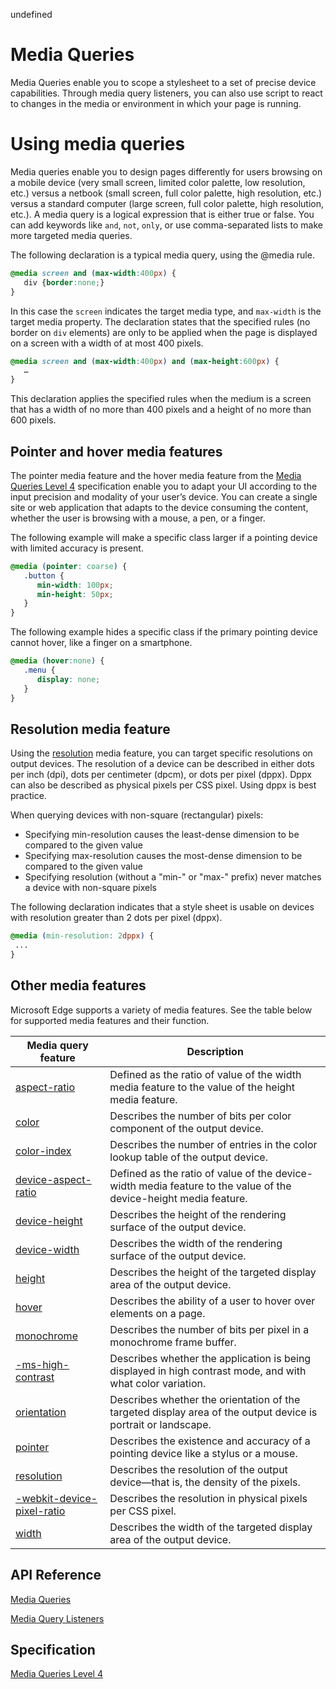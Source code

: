 undefined
# Media Queries 

Media Queries enable you to scope a stylesheet to a set of precise device capabilities. Through media query listeners, you can also use script to react to changes in the media or environment in which your page is running.


# Using media queries

Media queries enable you to design pages differently for users browsing on a mobile device (very small screen, limited color palette, low resolution, etc.) versus a netbook (small screen, full color palette, high resolution, etc.) versus a standard computer (large screen, full color palette, high resolution, etc.). A media query is a logical expression that is either true or false. You can add keywords like `and`, `not`, `only`, or use comma-separated lists to make more targeted media queries. 

The following declaration is a typical media query, using the @media rule.

``` css
@media screen and (max-width:400px) {
   div {border:none;}
}
```
In this case the  `screen` indicates the target media type, and `max-width` is the target media property. The declaration states that the specified rules (no border on `div` elements) are only to be applied when the page is displayed on a screen with a width of at most 400 pixels. 


``` css
@media screen and (max-width:400px) and (max-height:600px) {
   …
}
```

This declaration applies the specified rules when the medium is a screen that has a width of no more than 400 pixels and a height of no more than 600 pixels.


## Pointer and hover media features

The pointer media feature and the hover media feature from the [Media Queries Level 4](http://go.microsoft.com/fwlink/p/?linkid=524312) specification enable you to adapt your UI according to the input precision and modality of your user’s device. You can create a single site or web application that adapts to the device consuming the content, whether the user is browsing with a mouse, a pen, or a finger. 

The following example will make a specific class larger if a pointing device with limited accuracy is present.

``` css
@media (pointer: coarse) {
   .button {
      min-width: 100px;
      min-height: 50px;
   }
}
```

The following example hides a specific class if the primary pointing device cannot hover, like a finger on a smartphone.

``` css
@media (hover:none) {
   .menu {
      display: none;
   }
} 
```

## Resolution media feature

Using the [resolution](https://msdn.microsoft.com/library/hh772722(v=vs.85).aspx) media feature, you can target specific resolutions on output devices. The resolution of a device can be described in either dots per inch (dpi), dots per centimeter (dpcm), or dots per pixel (dppx). Dppx can also be described as physical pixels per CSS pixel. Using dppx is best practice.

When querying devices with non-square (rectangular) pixels: 

* Specifying min-resolution causes the least-dense dimension to be compared to the given value
* Specifying max-resolution causes the most-dense dimension to be compared to the given value
* Specifying resolution (without a "min-" or "max-" prefix) never matches a device with non-square pixels

The following declaration indicates that a style sheet is usable on devices with resolution greater than 2 dots per pixel (dppx). 

``` css
@media (min-resolution: 2dppx) {
 ...
}
```

## Other media features

Microsoft Edge supports a variety of media features.  See the table below for supported media features and their function. 

| Media query feature  | Description |
| ------------- | ------------- |
[aspect-ratio](https://msdn.microsoft.com/library/hh771844(v=vs.85).aspx) | Defined as the ratio of value of the width media feature to the value of the height media feature.
[color](https://msdn.microsoft.com/library/hh771855(v=vs.85).aspx) | Describes the number of bits per color component of the output device.
[color-index](https://msdn.microsoft.com/library/hh771852(v=vs.85).aspx) | Describes the number of entries in the color lookup table of the output device.
[device-aspect-ratio](https://msdn.microsoft.com/library/hh772062(v=vs.85).aspx) | Defined as the ratio of value of the device-width media feature to the value of the device-height media feature.
[device-height](https://msdn.microsoft.com/library/hh772063(v=vs.85).aspx) | Describes the height of the rendering surface of the output device.
[device-width](https://msdn.microsoft.com/library/hh772064(v=vs.85).aspx) | Describes the width of the rendering surface of the output device.
[height](https://msdn.microsoft.com/library/hh772070(v=vs.85).aspx) | Describes the height of the targeted display area of the output device.
[hover](https://msdn.microsoft.com/library/dn806241(v=vs.85).aspx) | Describes the ability of a user to hover over elements on a page.
[monochrome](https://msdn.microsoft.com/library/hh772375(v=vs.85).aspx) | Describes the number of bits per pixel in a monochrome frame buffer.
[-ms-high-contrast](https://msdn.microsoft.com/library/hh771830(v=vs.85).aspx) | Describes whether the application is being displayed in high contrast mode, and with what color variation.
[orientation](https://msdn.microsoft.com/library/hh772710(v=vs.85).aspx) | Describes whether the orientation of the targeted display area of the output device is portrait or landscape.
[pointer](https://msdn.microsoft.com/library/dn806274(v=vs.85).aspx) | Describes the existence and accuracy of a pointing device like a stylus or a mouse.
[resolution](https://msdn.microsoft.com/library/hh772722(v=vs.85).aspx) | Describes the resolution of the output device—that is, the density of the pixels.
[-webkit-device-pixel-ratio](https://msdn.microsoft.com/library/dn760733(v=vs.85).aspx) | Describes the resolution in physical pixels per CSS pixel.
[width](https://msdn.microsoft.com/library/hh772741(v=vs.85).aspx) | Describes the width of the targeted display area of the output device.
 


## API Reference
[Media Queries ](https://msdn.microsoft.com/library/hh772370(v=vs.85).aspx)

[Media Query Listeners](https://msdn.microsoft.com/library/hh772369(v=vs.85).aspx)


## Specification
[Media Queries Level 4](http://go.microsoft.com/fwlink/p/?linkid=524312)

